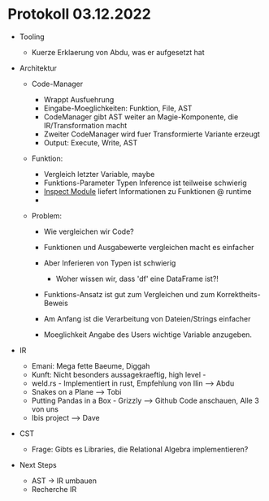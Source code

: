 # Protokoll 03.12.2022

- Tooling
  - Kuerze Erklaerung von Abdu, was er aufgesetzt hat

- Architektur
  - Code-Manager
    - Wrappt Ausfuehrung
    - Eingabe-Moeglichkeiten: Funktion, File, AST
    - CodeManager gibt AST weiter an Magie-Komponente, die IR/Transformation macht
    - Zweiter CodeManager wird fuer Transformierte Variante erzeugt
    - Output: Execute, Write, AST

  - Funktion:
    - Vergleich letzter Variable, maybe
    - Funktions-Parameter Typen Inference ist teilweise schwierig
    - [Inspect Module](https://docs.python.org/3/library/inspect.html) liefert Informationen zu Funktionen @ runtime
    -

  - Problem:
    - Wie vergleichen wir Code?
    - Funktionen und Ausgabewerte vergleichen macht es einfacher
    - Aber Inferieren von Typen ist schwierig
      - Woher wissen wir, dass 'df' eine DataFrame ist?!

    - Funktions-Ansatz ist gut zum Vergleichen und zum Korrektheits-Beweis
    - Am Anfang ist die Verarbeitung von Dateien/Strings einfacher
    - Moeglichkeit Angabe des Users wichtige Variable anzugeben.

- IR
  - Emani: Mega fette Baeume, Diggah
  - Kunft: Nicht besonders aussagekraeftig, high level -
  - weld.rs - Implementiert in rust, Empfehlung von Ilin --> Abdu
  - Snakes on a Plane --> Tobi
  - Putting Pandas in a Box - Grizzly --> Github Code anschauen, Alle 3 von uns
  - Ibis project --> Dave

- CST
  - Frage: Gibts es Libraries, die Relational Algebra implementieren?

- Next Steps
  - AST -> IR umbauen
  - Recherche IR
